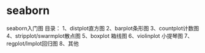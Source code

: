# seaborn
seaborn入门图
目录：
1、distplot直方图
2、barplot条形图
3、countplot计数图
4、stripplot/swarmplot散点图
5、boxplot 箱线图
6、violinplot 小提琴图
7、regplot/lmplot回归图
8、其他
